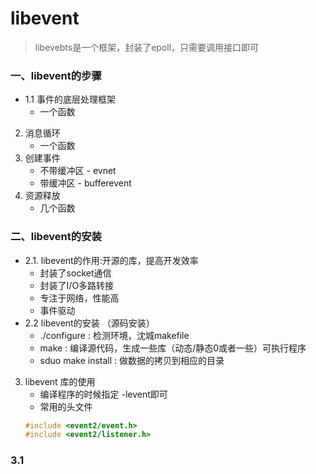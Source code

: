 # libevent
>libevebts是一个框架，封装了epoll，只需要调用接口即可

### 一、libevent的步骤
* 1.1 事件的底层处理框架
   * 一个函数
2. 消息循环
   * 一个函数
3. 创建事件
   * 不带缓冲区 - evnet
   * 带缓冲区  - bufferevent
4. 资源释放
    * 几个函数
    
### 二、libevent的安装 
* 2.1. libevent的作用:开源的库，提高开发效率
   * 封装了socket通信
   * 封装了I/O多路转接
   * 专注于网络，性能高
   * 事件驱动
* 2.2 libevent的安装 （源码安装）
   *  ./configure        : 检测环境，沈城makefile 
   *  make               : 编译源代码，生成一些库（动态/静态0或者一些）可执行程序
   *  sduo make install  : 做数据的拷贝到相应的目录
3. libevent 库的使用
   * 编译程序的时候指定 -levent即可 
   * 常用的头文件
   ```c
   #include <event2/event.h>
   #include <event2/listener.h>
   ```
### 3.1
   
   
     
   
  
